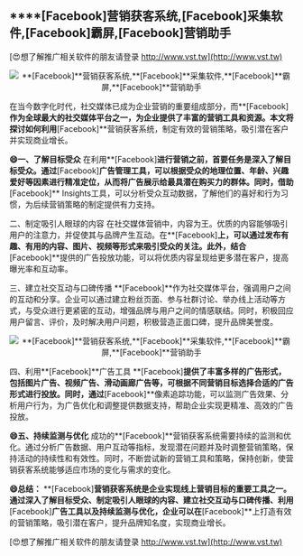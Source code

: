 ## ****[Facebook]**营销获客系统,**[Facebook]**采集软件,**[Facebook]**霸屏,**[Facebook]**营销助手**

[😍想了解推广相关软件的朋友请登录 http://www.vst.tw](http://www.vst.tw)

 <center><img src="https://vst.tw/MP4/tuiguang/png/3.png" alt="**[Facebook]**营销获客系统,**[Facebook]**采集软件,**[Facebook]**霸屏,**[Facebook]**营销助手"></center>

在当今数字化时代，社交媒体已成为企业营销的重要组成部分，而**[Facebook]**作为全球最大的社交媒体平台之一，为企业提供了丰富的营销工具和资源。本文将探讨如何利用**[Facebook]**营销获客系统，制定有效的营销策略，吸引潜在客户并实现商业增长。

**😄一、了解目标受众**
在利用**[Facebook]**进行营销之前，首要任务是深入了解目标受众。通过**[Facebook]**广告管理工具，可以根据受众的地理位置、年龄、兴趣爱好等因素进行精准定位，从而将广告展示给最具潜在购买力的群体。同时，借助**[Facebook]** Insights工具，可以分析受众互动数据，了解他们的喜好和行为习惯，为后续营销策略的制定提供有力支持。

二、制定吸引人眼球的内容
在社交媒体营销中，内容为王。优质的内容能够吸引用户的注意力，并促使其与品牌产生互动。在**[Facebook]**上，可以通过发布有趣、有用的内容、图片、视频等形式来吸引受众的关注。此外，结合**[Facebook]**提供的广告投放功能，可以将优质内容呈现给更多潜在客户，提高曝光率和互动率。

三、建立社交互动与口碑传播
**[Facebook]**作为社交媒体平台，强调用户之间的互动和分享。企业可以通过建立粉丝页面、参与社群讨论、举办线上活动等方式，与受众进行更紧密的互动，增强品牌与用户之间的情感联结。同时，积极回应用户留言、评价，及时解决用户问题，积极营造正面口碑，提升品牌美誉度。

 <center><img src="https://vst.tw/MP4/tuiguang/png/0.png" alt="**[Facebook]**营销获客系统,**[Facebook]**采集软件,**[Facebook]**霸屏,**[Facebook]**营销助手"></center>

四、利用**[Facebook]**广告工具
**[Facebook]**提供了丰富多样的广告形式，包括图片广告、视频广告、滑动画廊广告等，可根据不同营销目标选择合适的广告形式进行投放。同时，通过**[Facebook]**像素追踪功能，可以监测广告效果、分析用户行为，为广告优化和调整提供数据支持，帮助企业实现更精准、高效的广告投放。

**😄五、持续监测与优化**
成功的**[Facebook]**营销获客系统需要持续的监测和优化。通过分析广告数据、用户互动等指标，发现潜在问题并及时调整营销策略，保持活动的持续性和有效性。同时，不断尝试新的营销工具和策略，保持创新，使营销获客系统能够适应市场的变化与需求的变化。

**😄总结：**
**[Facebook]**营销获客系统是企业实现线上营销目标的重要工具之一。通过深入了解目标受众、制定吸引人眼球的内容、建立社交互动与口碑传播、利用**[Facebook]**广告工具以及持续监测与优化，企业可以在**[Facebook]**上打造有效的营销策略，吸引潜在客户，提升品牌知名度，实现商业增长。

[😍想了解推广相关软件的朋友请登录 http://www.vst.tw](http://www.vst.tw)



